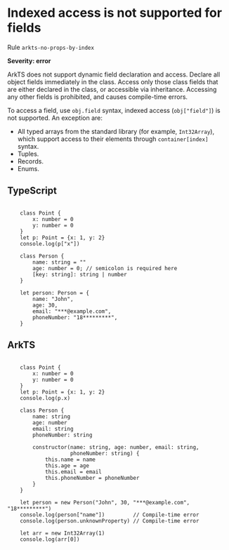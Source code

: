 #  Indexed access is not supported for fields

Rule ``arkts-no-props-by-index``

**Severity: error**

ArkTS does not support dynamic field declaration and access. Declare all
object fields immediately in the class. Access only those class fields
that are either declared in the class, or accessible via inheritance. Accessing
any other fields is prohibited, and causes compile-time errors.

To access a field, use ``obj.field`` syntax, indexed access (``obj["field"]``)
is not supported. An exception are: 

- All typed arrays from the standard library (for example, ``Int32Array``), which
support access to their elements through ``container[index]`` syntax.
- Tuples.
- Records.
- Enums.


## TypeScript


```

    class Point {
        x: number = 0
        y: number = 0
    }
    let p: Point = {x: 1, y: 2}
    console.log(p["x"])

    class Person {
        name: string = ""
        age: number = 0; // semicolon is required here
        [key: string]: string | number
    }

    let person: Person = {
        name: "John",
        age: 30,
        email: "***@example.com",
        phoneNumber: "18*********",
    }

```

## ArkTS


```

    class Point {
        x: number = 0
        y: number = 0
    }
    let p: Point = {x: 1, y: 2}
    console.log(p.x)

    class Person {
        name: string
        age: number
        email: string
        phoneNumber: string

        constructor(name: string, age: number, email: string,
                    phoneNumber: string) {
            this.name = name
            this.age = age
            this.email = email
            this.phoneNumber = phoneNumber
        }
    }

    let person = new Person("John", 30, "***@example.com", "18*********")
    console.log(person["name"])         // Compile-time error
    console.log(person.unknownProperty) // Compile-time error

    let arr = new Int32Array(1)
    console.log(arr[0])

```


